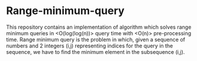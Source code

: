 # Range-minimum-query
This repository contains an implementation of algorithm which solves range minimum queries in &lt;O(log(log(n))> query time with &lt;O(n)> pre-processing time. Range minimum query is the problem in which, given a sequence of numbers and 2 integers (i,j) representing indices for the query in the sequence, we have to find the minimum element in the subsequence (i,j).

